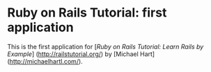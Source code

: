 # Ruby on Rails Tutorial: first application

This is the first application for
[*Ruby on Rails Tutorial: Learn Rails by Example*] (http://railstutorial.org/)
by [Michael Hart] (http://michaelhartl.com/).
